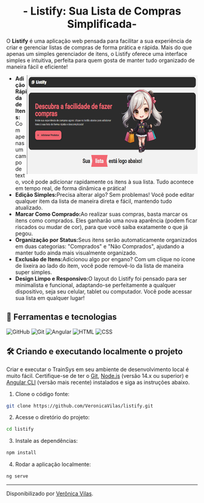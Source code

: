 <div align="center">
  <h1>- Listify: Sua Lista de Compras Simplificada-</h1>
</div>

O **Listify** é uma aplicação web pensada para facilitar a sua experiência de criar e gerenciar listas de compras de forma prática e rápida. Mais do que apenas um simples gerenciador de itens, o Listify oferece uma interface simples e intuitiva, perfeita para quem gosta de manter tudo organizado de maneira fácil e eficiente!

<div>
  <img align="right" alt="Imagem de uma garota de cabelo branco segurando sacolas de compras" width="450" height="260" src="./public/images/mockup.png">
<ul>
  <li><strong>Adição Rápida de Itens:</strong> Com apenas um campo de texto, você pode adicionar rapidamente os itens à sua lista. Tudo acontece em tempo real, de forma dinâmica e prática!</li>
  <li><strong>Edição Simples:</strong>Precisa alterar algo? Sem problemas! Você pode editar qualquer item da lista de maneira direta e fácil, mantendo tudo atualizado.</li>
  <li><strong>Marcar Como Comprado:</strong>Ao realizar suas compras, basta marcar os itens como comprados. Eles ganharão uma nova aparência (podem ficar riscados ou mudar de cor), para que você saiba exatamente o que já pegou.</li>
  <li><strong>Organização por Status:</strong>Seus itens serão automaticamente organizados em duas categorias: "Comprados" e "Não Comprados", ajudando a manter tudo ainda mais visualmente organizado.</li>
  <li><strong>Exclusão de Itens:</strong>Adicionou algo por engano? Com um clique no ícone de lixeira ao lado do item, você pode removê-lo da lista de maneira super simples.</li>
  <li><strong>Design Limpo e Responsivo:</strong>O layout do Listify foi pensado para ser minimalista e funcional, adaptando-se perfeitamente a qualquer dispositivo, seja seu celular, tablet ou computador. Você pode acessar sua lista em qualquer lugar!</li>
</ul>
</div>

<h2> 🧮 Ferramentas e tecnologias </h2>

![GitHub](https://img.shields.io/badge/GitHub-000?style=for-the-badge&logo=github&logoColor=30A3DC)
![Git](https://img.shields.io/badge/Git-000?style=for-the-badge&logo=git&logoColor=E94D5F)
![Angular](https://img.shields.io/badge/Angular-000?style=for-the-badge&logo=angular&logoColor=960323)
![HTML](https://img.shields.io/badge/HTML5-000?style=for-the-badge&logo=html5&logoColor=E34F26>)
![CSS](https://img.shields.io/badge/CSS3-000?style=for-the-badge&logo=css3&logoColor=1572B6)

<h2> 🛠️ Criando e executando localmente o projeto </h2>

Criar e executar o TrainSys em seu ambiente de desenvolvimento local é muito fácil. Certifique-se de ter o [Git](https://git-scm.com/downloads), [Node.js](https://nodejs.org/en/) (versão 14.x ou superior) e [Angular CLI](https://angular.io/cli) (versão mais recente) instalados e siga as instruções abaixo.


1. Clone o código fonte:

```bash
git clone https://github.com/VeronicaVilas/listify.git
```

2. Acesse o diretório do projeto:

```bash
cd listify
```

3. Instale as dependências:

```bash
npm install
```

4. Rodar a aplicação localmente:

```bash
ng serve
```


------------
Disponibilizado por [Verônica Vilas](https://www.linkedin.com/in/veronica-vilas/ "veronica-vilas").
